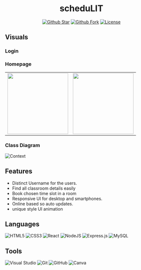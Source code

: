 <h1 align="center">scheduLIT</h1>
<div align="center">

   [![Github Star](https://img.shields.io/github/stars/Sheikh-Tafsir/scheduLITt.svg?style=for-the-badge)](https://github.com/Sheikh-Tafsir/scheduLITt/stargazers) 
   [![Github Fork](https://img.shields.io/github/forks/Sheikh-Tafsir/scheduLITt.svg?style=for-the-badge)](https://github.com/Sheikh-Tafsir/scheduLITt/network/members) 
   [![License](https://img.shields.io/badge/license-MIT%20license-orange.svg?longCache=true&style=for-the-badge)](https://github.com/Sheikh-Tafsir/codeDOC/blob/main/LICENSE)
   
</div>

## Visuals

### Login


### Homepage
<table>
    <tr>
      <td align="center">
        <a href="https://github.com/Sheikh-Tafsir">
            <img src="https://avatars.githubusercontent.com/u/83116065?v=4" width="200px;" alt=""/>
        </a>
      </td>
      <td align="center">
        <a href="https://github.com/Sheikh-Tafsir">
            <img src="![localhost1_](https://user-images.githubusercontent.com/83116065/204004182-d0061440-3c00-4440-be56-897f01b08319.png)" width="200px;" alt=""/>
        </a>
      </td>
    </tr>
</table>


### Class Diagram
![Context](https://user-images.githubusercontent.com/83116065/199680009-21dfd0a4-6e29-4172-8f75-7bb74dd96957.png)


## Features
- Distinct Username for the users.
- Find all classroom details easily 
- Book chosen time slot in a room
- Responsive UI for desktop and smartphones.
- Online based so auto updates.
- unique style UI animation 

## Languages
![HTML5](https://img.shields.io/badge/html5-%23E34F26.svg?style=for-the-badge&logo=html5&logoColor=white)
![CSS3](https://img.shields.io/badge/css3-%231572B6.svg?style=for-the-badge&logo=css3&logoColor=white)
![React](https://img.shields.io/badge/react-%2320232a.svg?style=for-the-badge&logo=react&logoColor=%2361DAFB)
![NodeJS](https://img.shields.io/badge/node.js-6DA55F?style=for-the-badge&logo=node.js&logoColor=white)
![Express.js](https://img.shields.io/badge/express.js-%23404d59.svg?style=for-the-badge&logo=express&logoColor=%2361DAFB)
![MySQL](https://img.shields.io/badge/mysql-%2300f.svg?style=for-the-badge&logo=mysql&logoColor=white)
  

## Tools
![Visual Studio](https://img.shields.io/badge/Visual%20Studio-5C2D91.svg?style=for-the-badge&logo=visual-studio&logoColor=white)
![Git](https://img.shields.io/badge/git-%23F05033.svg?style=for-the-badge&logo=git&logoColor=white)
![GitHub](https://img.shields.io/badge/github-%23121011.svg?style=for-the-badge&logo=github&logoColor=white)
![Canva](https://img.shields.io/badge/Canva-%2300C4CC.svg?style=for-the-badge&logo=Canva&logoColor=white)


